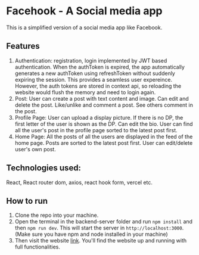 # Facehook - A Social media app
This is a simplified version of a social media app like Facebook.

## Features
1. Authentication: registration, login implemented by JWT based authentication. When the authToken is expired, the app automatically generates a new authToken using refreshToken without suddenly expiring the session. This provides a seamless user expereince. However, the auth tokens are stored in context api, so reloading the website would flush the memory and need to login again.
2. Post: User can create a post with text content and image. Can edit and delete the post. Like/unlike and comment a post. See others comment in the post.
3. Profile Page: User can upload a display picture. If there is no DP, the first letter of the user is shown as the DP. Can edit the bio. User can find all the user's post in the profile page sorted to the latest post first.
4. Home Page: All the posts of all the users are displayed in the feed of the home page. Posts are sorted to the latest post first. User can edit/delete user's own post.

## Technologies used:
React, React router dom, axios, react hook form, vercel etc.

## How to run
1. Clone the repo into your machine.
2. Open the terminal in the backend-server folder and run ```npm install``` and then ```npm run dev```. This will start the server in ```http://localhost:3000```. (Make sure you have npm and node installed in your machine)
3. Then visit the website [link](https://facehook-practice.vercel.app/). You'll find the website up and running with full functionalities.
